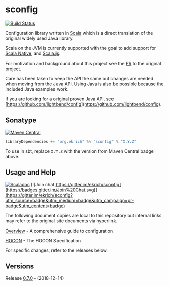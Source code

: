 # sconfig
[![Build Status](https://travis-ci.org/ekrich/sconfig.svg?branch=master)](https://travis-ci.org/ekrich/sconfig)

Configuration library written in [Scala](https://www.scala-lang.org/) which is a direct translation 
of the original widely used Java library.

Scala on the JVM is currently supported with the goal to add support for
[Scala Native](https://scala-native.readthedocs.io/), and [Scala.js](https://www.scala-js.org/).

For motivation and background about this project see the [PR](https://github.com/lightbend/config/pull/600) 
to the original project.

Care has been taken to keep the API the same but changes are needed when moving from the Java API.
Using Java is also be possible because the included Java examples work.

If you are looking for a original proven Java API, see
[https://github.com/lightbend/config](https://github.com/lightbend/config).


## Sonatype
[![Maven Central](https://img.shields.io/maven-central/v/org.ekrich/sconfig_2.11.svg)](https://maven-badges.herokuapp.com/maven-central/org.ekrich/sconfig_2.11)

```scala
libraryDependencies += "org.ekrich" %% "sconfig" % "X.Y.Z"
```

To use in sbt, replace `X.Y.Z` with the version from Maven Central badge above.

## Usage and Help
[![Scaladoc](https://www.javadoc.io/badge/org.ekrich/sconfig_2.11.svg?label=scaladoc)](https://www.javadoc.io/doc/org.ekrich/sconfig_2.11)
[![Join chat https://gitter.im/ekrich/sconfig](https://badges.gitter.im/Join%20Chat.svg)](https://gitter.im/ekrich/sconfig?utm_source=badge&utm_medium=badge&utm_campaign=pr-badge&utm_content=badge)

The following document copies are local to this repository but internal links may refer to the
original site documents via hyperlink.

[Overview](docs/original/README.md) - A comprehensive guide to configuration.

[HOCON](docs/original/HOCON.md) - The HOCON Specification

For specific changes, refer to the releases below.

## Versions

Release [0.7.0](https://github.com/ekrich/sconfig/releases/tag/v0.7.0) - (2018-12-14)
